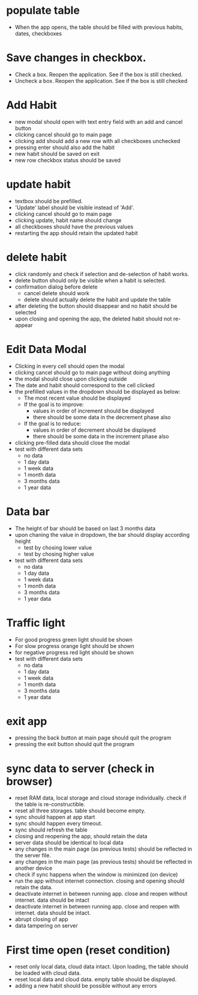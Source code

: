 
# populate table
- When the app opens, the table should be filled with previous habits, dates, checkboxes

# Save changes in checkbox.
- Check a box. Reopen the application. See if the box is still checked.
- Uncheck a box. Reopen the application. See if the box is still checked

# Add Habit
- new modal should open with text entry field with an add and cancel button
- clicking cancel should go to main page
- clicking add should add a new row with all checkboxes unchecked
- pressing enter should also add the habit
- new habit should be saved on exit
- new row checkbox status should be saved

# update habit
- textbox should be prefilled. 
- 'Update' label should be visible instead of 'Add'.
- clicking cancel should go to main page
- clicking update, habit name should change
- all checkboxes should have the previous values
- restarting the app should retain the updated habit

# delete habit
- click randomly and check if selection and de-selection of habit works. 
- delete button should only be visible when a habit is selected.
- confirmation dialog before delete
    - cancel delete should work
    - delete should actually delete the habit and update the table
- after deleting the button should disappear and no habit should be selected
- upon closing and opening the app, the deleted habit should not re-appear

# Edit Data Modal
- Clicking in every cell should open the modal
- clicking cancel should go to main page without doing anything
- the modal should close upon clicking outside
- The date and habit should correspond to the cell clicked
- the prefilled values in the dropdown should be displayed as below:
    - The most recent value should be displayed
    - If the goal is to improve: 
        - values in order of increment should be displayed
        - there should be some data in the decrement phase also
    - If the goal is to reduce: 
        - values in order of decrement should be displayed
        - there should be some data in the increment phase also
- clicking pre-filled data should close the modal
- test with different data sets
    - no data
    - 1 day data
    - 1 week data
    - 1 month data
    - 3 months data
    - 1 year data
    
# Data bar
- The height of bar should be based on last 3 months data
- upon chaning the value in dropdown, the bar should display according height
    - test by chosing lower value
    - test by chosing higher value
- test with different data sets
    - no data
    - 1 day data
    - 1 week data
    - 1 month data
    - 3 months data
    - 1 year data
    
# Traffic light
- For good progress green light should be shown
- For slow progress orange light should be shown
- for negative progress red light should be shown
- test with different data sets
    - no data
    - 1 day data
    - 1 week data
    - 1 month data
    - 3 months data
    - 1 year data

# exit app
- pressing the back button at main page should quit the program
- pressing the exit button should quit the program

# sync data to server (check in browser)
- reset RAM data, local storage and cloud storage individually. check if the table is re-constructible.
- reset all three storages. table should become empty.
- sync should happen at app start
- sync should happen every timeout.
- sync should refresh the table
- closing and reopening the app, should retain the data
- server data should be identical to local data
- any changes in the main page (as previous tests) should be reflected in the server file.
- any changes in the main page (as previous tests) should be reflected in another device
- check if sync happens when the window is minimized (on device)
- run the app without internet connection. closing and opening should retain the data.
- deactivate internet in between running app. close and reopen without internet. data should be intact
- deactivate internet in between running app. close and reopen with internet. data should be intact.
- abrupt closing of app
- data tampering on server 

# First time open (reset condition)
- reset only local data, cloud data intact. Upon loading, the table should be loaded with cloud data.
- reset local data and cloud data. empty table should be displayed.
- adding a new habit should be possible without any errors
